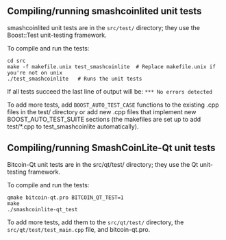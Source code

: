Compiling/running smashcoinlited unit tests
------------------------------------

smashcoinlited unit tests are in the `src/test/` directory; they
use the Boost::Test unit-testing framework.

To compile and run the tests:

	cd src
	make -f makefile.unix test_smashcoinlite  # Replace makefile.unix if you're not on unix
	./test_smashcoinlite   # Runs the unit tests

If all tests succeed the last line of output will be:
`*** No errors detected`

To add more tests, add `BOOST_AUTO_TEST_CASE` functions to the existing
.cpp files in the test/ directory or add new .cpp files that
implement new BOOST_AUTO_TEST_SUITE sections (the makefiles are
set up to add test/*.cpp to test_smashcoinlite automatically).


Compiling/running SmashCoinLite-Qt unit tests
---------------------------------------

Bitcoin-Qt unit tests are in the src/qt/test/ directory; they
use the Qt unit-testing framework.

To compile and run the tests:

	qmake bitcoin-qt.pro BITCOIN_QT_TEST=1
	make
	./smashcoinlite-qt_test

To add more tests, add them to the `src/qt/test/` directory,
the `src/qt/test/test_main.cpp` file, and bitcoin-qt.pro.
